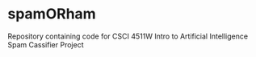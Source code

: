 # spamORham
Repository containing code for CSCI 4511W Intro to Artificial Intelligence Spam Cassifier Project
